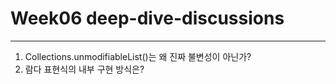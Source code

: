 
# Week06 deep-dive-discussions

--- 
1. Collections.unmodifiableList()는 왜 진짜 불변성이 아닌가?
2. 람다 표현식의 내부 구현 방식은?